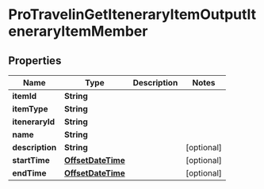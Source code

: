 

# ProTravelinGetIteneraryItemOutputIteneraryItemMember

## Properties

Name | Type | Description | Notes
------------ | ------------- | ------------- | -------------
**itemId** | **String** |  | 
**itemType** | **String** |  | 
**iteneraryId** | **String** |  | 
**name** | **String** |  | 
**description** | **String** |  |  [optional]
**startTime** | [**OffsetDateTime**](OffsetDateTime.md) |  |  [optional]
**endTime** | [**OffsetDateTime**](OffsetDateTime.md) |  |  [optional]



